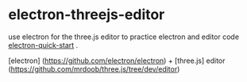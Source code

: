 # electron-threejs-editor

use electron for the three.js editor to practice electron and editor code [electron-quick-start](https://github.com/electron/electron-quick-start) .

[electron] 
(https://github.com/electron/electron) 
+
[three.js] 
editor (https://github.com/mrdoob/three.js/tree/dev/editor)
